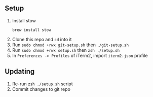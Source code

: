 ## Setup

1. Install stow
   ```
   brew install stow
   ```
2. Clone this repo and `cd` into it
3. Run `sudo chmod +rwx git-setup.sh` then `./git-setup.sh`
4. Run `sudo chmod +rwx setup.sh` then `zsh ./setup.sh`
5. In `Preferences -> Profiles` of iTerm2, import `iterm2.json` profile

## Updating

1. Re-run `zsh ./setup.sh` script
2. Commit changes to git repo
